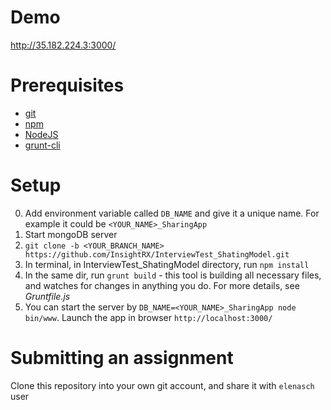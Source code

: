 # Demo
http://35.182.224.3:3000/

# Prerequisites 


- [git](https://git-scm.com/book/en/v2/Getting-Started-Installing-Git)
- [npm](https://www.npmjs.com/get-npm)
- [NodeJS](https://nodejs.org/en/download/)
- [grunt-cli](https://github.com/gruntjs/grunt-cli)


# Setup
0. Add environment variable called `DB_NAME` and give it a unique name. For example it could be `<YOUR_NAME>_SharingApp`
1. Start mongoDB server 
2. `git clone -b <YOUR_BRANCH_NAME> https://github.com/InsightRX/InterviewTest_ShatingModel.git`
3. In terminal, in InterviewTest_ShatingModel directory, run `npm install`
4. In the same dir, run `grunt build` - this tool is building all necessary files, and watches for changes in anything you do. For more details, see *Gruntfile.js*
5. You can start the server by `DB_NAME=<YOUR_NAME>_SharingApp node bin/www`. Launch the app in browser `http://localhost:3000/`


# Submitting an assignment 
Clone this repository into your own git account, and share it with `elenasch` user
